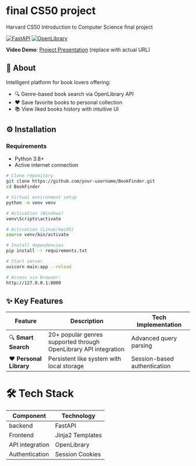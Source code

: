 # final CS50 project
Harvard CS50 Introduction to Computer Science final project

[![FastAPI](https://img.shields.io/badge/FastAPI-009688?logo=fastapi&logoColor=white)](https://fastapi.tiangolo.com/)
[![OpenLibrary](https://img.shields.io/badge/OpenLibrary-FFC107?logo=openlibrary&logoColor=black)](https://openlibrary.org/)

**Video Demo**: [Project Presentation](YOUR_VIDEO_URL) (replace with actual URL)

## 🚀 About
Intelligent platform for book lovers offering:
- 🔍 Genre-based book search via OpenLibrary API
- ❤️ Save favorite books to personal collection
- 📚 View liked books history with intuitive UI

## ⚙️ Installation

### Requirements
- Python 3.8+
- Active internet connection

```bash
# Clone repository
git clone https://github.com/your-username/BookFinder.git
cd BookFinder

# Virtual environment setup
python -m venv venv

# Activation (Windows)
venv\Scripts\activate

# Activation (Linux/macOS)
source venv/bin/activate

# Install dependencies
pip install -r requirements.txt

# Start server
uvicorn main:app --reload

# Access via browser:
http://127.0.0.1:8000

```

## ✨ Key Features

<div align="center">
  
| **Feature**          | **Description**                                                                 | **Tech Implementation**                |
|-----------------------|---------------------------------------------------------------------------------|-----------------------------------------|
| 🔍 **Smart Search**   | 20+ popular genres supported through OpenLibrary API integration               | Advanced query parsing                 |
| ❤️ **Personal Library** | Persistent like system with local storage                                 | Session-based authentication           |

</div>


# 🛠 Tech Stack

<div align="center">

| **Component**          | **Technology**                                                                 |
|-----------------------|---------------------------------------------------------------------------------|
|  backend  | FastAPI               |
| Frontend | Jinja2 Templates                                 |
| API integration | OpenLibrary                                   |
| Authentication | Session Cookies                |

</div>
